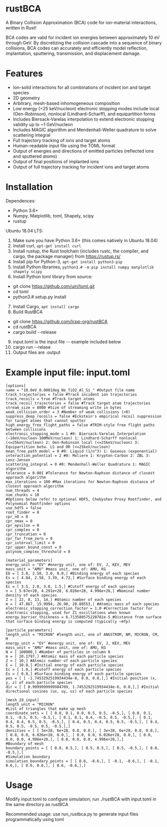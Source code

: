 # rustBCA

A Binary Collision Approximation (BCA) code for ion-material interactions, written in Rust!

BCA codes are valid for incident ion energies between approximately 10 eV  through GeV. By discretizing the collision cascade into a sequence of binary collisions, BCA codes can accurately and efficiently model reflection, implantation, sputtering, transmission, and displacement damage.

# Features

* Ion-solid interactions for all combinations of incident ion and target species
* 2D geometry
* Arbitrary, mesh-based inhomogeneous composition
* Low energy (<25 keV/nucleon) electronic stopping modes include local (Oen-Robinson), nonlocal (Lindhard-Scharff), and equipartition forms
* Includes Biersack-Varelas interpolation to extend electronic stopping validity up to ~1 GeV/nucleon
* Includes MAGIC algorithm and Mendenhall-Weller quadrature to solve scattering integral
* Full trajectory tracking of ions and target atoms
* Human-readable input file using the TOML format
* Output of energies and directions of emitted particles (reflected ions and sputtered atoms)
* Output of final positions of implanted ions
* Output of full trajectory tracking for incident ions and target atoms

# Installation

Dependences:
* Python 3.6+
* Numpy, Matplotlib, toml, Shapely, scipy
* rustup

Ubuntu 18.04 LTS:
1. Make sure you have Python 3.6+ (this comes natively in Ubuntu 18.04)
2. Install curl, `apt-get install curl`
3. Install rustup, the Rust toolchain (includes rustc, the compiler, and cargo, the package manager) from https://rustup.rs/
4. Install pip for Python-3, `apt-get install python3-pip`
5. Install Python librarires, `python3.# -m pip install numpy matplotlib shapely scipy`
6. Install Python toml library from source:
- git clone https://github.com/uiri/toml.git
- cd toml
- python3.# setup.py install
7. Install Cargo, `apt install cargo`
8. Build RustBCA
- git clone https://github.com/lcpp-org/rustBCA
- cd rustBCA
- cargo build --release
9. input.toml is the input file -- example included below
10. cargo run --relase
11. Output files are .output

# Example input file: input.toml
~~~~
[options]
name = "10.0eV_0.0001deg_Ne_TiO2_Al_Si_" #Output file name
track_trajectories = false #Track incident ion trajectories
track_recoils = true #Track target atoms
track_recoil_trajectories = false #Track target atom trajectories
stream_size = 8000 #Size of streaming write in bytes
weak_collision_order = 3 #Number of weak collisions (>0)
suppress_deep_recoils = false #Eckstein's empirical recoil suppression for target atoms that cannot sputter
high_energy_free_flight_paths = false #TRIM-style free flight paths between collisions
electronic_stopping_mode = 1 #0: Biersack-Varelas Interpolation (~10eV/nucleon-100MeV/nucleon) 1: Lindhard-Scharff nonlocal (<=25keV/nucleon) 2: Oen-Robinson local (<=25keV/nucleon) 3: Equipartition betw. LS and OR (<=25keV/nucleon)
mean_free_path_model = 0 #0: Liquid (1/n^3) 1: Gaseous (exponential)
interaction_potential = 2 #0: Moliere 1: Krypton-Carbon 2: ZBL 3: Lenz-Jensen
scattering_integral = 0 #0: Mendenhall-Weller Quadrature 1: MAGIC algorithm
tolerance = 0.001 #Tolerance for Newton-Raphson distance of closest approach algorithm
max_iterations = 100 #Max iterations for Newton-Raphson distance of closest approach algorithm
num_threads = 4
num_chunks = 10
#Options below refer to optional HDF5, Chebyshev Proxy Rootfinder, and Polynomial Rootfinder options
use_hdf5 = false
root_finder = 0
cpr_n0 = 0
cpr_nmax = 0
cpr_epsilon = 0
cpr_complex = 0
cpr_truncation = 0
cpr_far_from_zero = 0
cpr_interval_limit = 0
cpr_upper_bound_const = 0
polynom_complex_threshold = 0

[material_parameters]
energy_unit = "EV" #energy unit, one of: EV, J, KEV, MEV
mass_unit = "AMU" #mass unit, one of: AMU, KG
Eb = [ 3.0, 2.58, 3.0, 0.0,] #Binding energy of each species
Es = [ 4.84, 2.58, 3.39, 4.72,] #Surface binding energy of each species
Ec = [ 3.5, 2.0, 3.0, 1.5,] #Cutoff energy of each species
n = [ 5.67e+28, 4.291e+28, 6.026e+28, 4.996e+28,] #Nominal number density of each species
Z = [ 22, 8, 13, 14,] #Atomic number of each species
m = [ 47.867, 15.9994, 26.98, 28.08553,] #Atomic mass of each species
electronic_stopping_correction_factor = 1.0 #Correction factor for electronic stopping, used for Z1 oscillations when known
energy_barrier_thickness = 6.713580575220781e-5 #Distance from surface that surface binding energy is computed (typically ~mfp)

[particle_parameters]
length_unit = "MICRON" #length unit, one of ANGSTROM, NM, MICRON, CM, M
energy_unit = "EV" #energy unit, one of: EV, J, KEV, MEV
mass_unit = "AMU" #mass unit, one of: AMU, KG
N = [ 100000,] #Number of particles in column 0
m = [ 20.1797,] #Atomic mass of each particle species
Z = [ 10,] #Atomic number of each particle species
E = [ 10.0,] #Initial energy of each particle species
Ec = [ 1.0,] #Cutoff energy of each particle species
Es = [ 0.0,] #Surface binding energy of each particle species
pos = [ [ -1.7453292519934434e-8, 0.0, 0.0,],] #Initial position (x, y, z) of each particle species
dir = [ [ 0.9999999999984769, 1.7453292519934434e-6, 0.0,],] #Initial directional cosines (ux, uy, uz) of each particle species

[mesh_2d_input]
length_unit = "MICRON"
#List of triangles that make up mesh
coordinate_sets = [ [ 0.0, 0.1, 0.0, 0.5, 0.5, -0.5,], [ 0.0, 0.1, 0.1, -0.5, 0.5, -0.5,], [ 0.1, 0.1, 0.4, -0.5, 0.5, -0.5,], [ 0.1, 0.4, 0.4, 0.5, 0.5, -0.5,], [ 0.4, 0.5, 0.4, 0.5, 0.5, -0.5,], [ 0.4, 0.5, 0.5, -0.5, 0.5, -0.5,],]
densities = [ [ 3e+28, 6e+28, 0.0, 0.0,], [ 3e+28, 6e+28, 0.0, 0.0,], [ 0.0, 0.0, 6.026e+28, 0.0,], [ 0.0, 0.0, 6.026e+28, 0.0,], [ 0.0, 0.0, 0.0, 4.996e+28,], [ 0.0, 0.0, 0.0, 4.996e+28,],]
#Boundary of mesh
boundary_points = [ [ 0.0, 0.5,], [ 0.5, 0.5,], [ 0.5, -0.5,], [ 0.0, -0.5,],]
#Simulation boundary
simulation_boundary_points = [ [ 0.6, -0.6,], [ -0.1, -0.6,], [ -0.1, 0.6,], [ 0.6, 0.6,], [ 0.6, -0.6,],]

 ~~~~
# Usage

Modify input.toml to configure simulation; run ./rustBCA with input.toml in the same directory as rustBCA

Recommended usage: use run_rustbca.py to generate input files programmatically using toml
